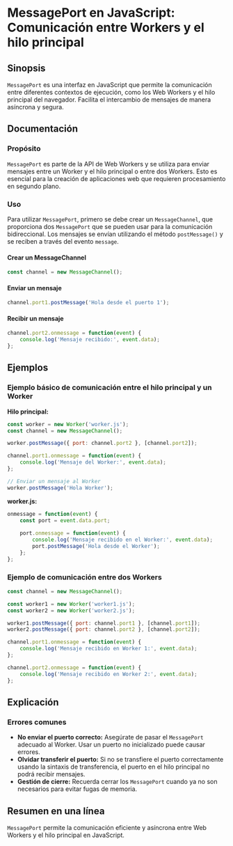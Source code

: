 <!--
Meta Description: # MessagePort en JavaScript: Comunicación entre Workers y el hilo principal ## Sinopsis `MessagePort` es una interfaz en JavaScript que permite la com...
Meta Keywords: worker, channel, event, javascript, messageport
-->

# MessagePort en JavaScript: Comunicación entre Workers y el hilo principal

## Sinopsis
`MessagePort` es una interfaz en JavaScript que permite la comunicación entre diferentes contextos de ejecución, como los Web Workers y el hilo principal del navegador. Facilita el intercambio de mensajes de manera asíncrona y segura.

## Documentación
### Propósito
`MessagePort` es parte de la API de Web Workers y se utiliza para enviar mensajes entre un Worker y el hilo principal o entre dos Workers. Esto es esencial para la creación de aplicaciones web que requieren procesamiento en segundo plano.

### Uso
Para utilizar `MessagePort`, primero se debe crear un `MessageChannel`, que proporciona dos `MessagePort` que se pueden usar para la comunicación bidireccional. Los mensajes se envían utilizando el método `postMessage()` y se reciben a través del evento `message`.

#### Crear un MessageChannel
```javascript
const channel = new MessageChannel();
```

#### Enviar un mensaje
```javascript
channel.port1.postMessage('Hola desde el puerto 1');
```

#### Recibir un mensaje
```javascript
channel.port2.onmessage = function(event) {
    console.log('Mensaje recibido:', event.data);
};
```

## Ejemplos
### Ejemplo básico de comunicación entre el hilo principal y un Worker

**Hilo principal:**
```javascript
const worker = new Worker('worker.js');
const channel = new MessageChannel();

worker.postMessage({ port: channel.port2 }, [channel.port2]);

channel.port1.onmessage = function(event) {
    console.log('Mensaje del Worker:', event.data);
};

// Enviar un mensaje al Worker
worker.postMessage('Hola Worker');
```

**worker.js:**
```javascript
onmessage = function(event) {
    const port = event.data.port;
    
    port.onmessage = function(event) {
        console.log('Mensaje recibido en el Worker:', event.data);
        port.postMessage('Hola desde el Worker');
    };
};
```

### Ejemplo de comunicación entre dos Workers
```javascript
const channel = new MessageChannel();

const worker1 = new Worker('worker1.js');
const worker2 = new Worker('worker2.js');

worker1.postMessage({ port: channel.port1 }, [channel.port1]);
worker2.postMessage({ port: channel.port2 }, [channel.port2]);

channel.port1.onmessage = function(event) {
    console.log('Mensaje recibido en Worker 1:', event.data);
};

channel.port2.onmessage = function(event) {
    console.log('Mensaje recibido en Worker 2:', event.data);
};
```

## Explicación
### Errores comunes
- **No enviar el puerto correcto:** Asegúrate de pasar el `MessagePort` adecuado al Worker. Usar un puerto no inicializado puede causar errores.
- **Olvidar transferir el puerto:** Si no se transfiere el puerto correctamente usando la sintaxis de transferencia, el puerto en el hilo principal no podrá recibir mensajes.
- **Gestión de cierre:** Recuerda cerrar los `MessagePort` cuando ya no son necesarios para evitar fugas de memoria.

## Resumen en una línea
`MessagePort` permite la comunicación eficiente y asíncrona entre Web Workers y el hilo principal en JavaScript.
